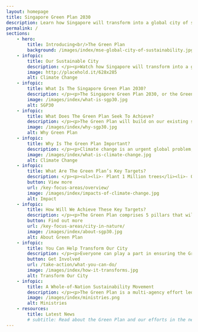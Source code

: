 ```yaml
---
layout: homepage
title: Singapore Green Plan 2030
description: Learn how Singapore will transform into a global city of sustainability with the Singapore Green Plan 2030. 
permalink: /
sections:
    - hero:
        title: Introducing<br/>The Green Plan
        background: /images/index/mse-global-city-of-sustainability.jpg
    - infopic:
        title: Our Sustainable City
        description: </p><p>Watch how Singapore will transform into a greener and more sustainable city by 2030.</p><figure class="mse-infopic-media-right is-16by9"><iframe width="560" height="315" src="https://www.youtube.com/embed/oNFeOl7pW9s" frameborder="0" allow="accelerometer; autoplay; clipboard-write; encrypted-media; gyroscope; picture-in-picture" allowfullscreen></iframe></figure><p class="mse-none">
        image: http://placehold.it/628x285
        alt: Climate Change
    - infopic:
        title: What Is The Singapore Green Plan 2030?
        description: </p><p>The Singapore Green Plan 2030, or the Green Plan, is our ambitious national plan and commitment to sustainability strategies over the next 10 years.</p><img class="mse-infopic-media-left" src="/images/index/what-is-sgp30.jpg" alt="SGP30" /><p class="mse-none">
        image: /images/index/what-is-sgp30.jpg
        alt: SGP30
    - infopic:
        title: What Does The Green Plan Seek To Achieve?
        description: </p><p>The Green Plan will build on our existing sustainability foundations, striving to achieve our long-term net-zero emissions aspiration of leaving a brighter and greener Singapore for future generations.</p><img class="mse-infopic-media-right" src="/images/index/why-sgp30.jpg" alt="Why Green Plan" /><p class="mse-none">
        image: /images/index/why-sgp30.jpg
        alt: Why Green Plan
    - infopic:
        title: Why Is The Green Plan Important?
        description: </p><p>Climate change is an urgent global problem, and Singapore continues to take firm action to build a sustainable home for our future generations.</p><img class="mse-infopic-media-left" src="/images/index/what-is-climate-change.jpg" alt="Climate Change" /><p class="mse-none">
        image: /images/index/what-is-climate-change.jpg
        alt: Climate Change
    - infopic:
        title: What Are The Green Plan’s Key Targets?
        description: </p><p><ul><li>- Plant 1 Million trees</li><li>- Quadruple solar energy deployment by 2025</li><li>- Become a zero waste nation</li><li>- Expand our cycling tracks to 1,300 km</li><li>- All vehicles to run on cleaner energy by 2040</li><li>- Be a leader of the green economy</li></ul></p><img class="mse-infopic-media-right" src="/images/index/impacts-of-climate-change.jpg" alt="Impact" /><p class="mse-none">
        button: View more
        url: /key-focus-areas/overview/
        image: /images/index/impacts-of-climate-change.jpg
        alt: Impact
    - infopic:
        title: How Will We Achieve These Key Targets?
        description: </p><p>The Green Plan comprises 5 pillars that will touch all aspects of our lives:<ul><li>1. City in Nature</li><li>2. Energy Reset</li><li>3. Sustainable Living</li><li>4. Green Economy</li><li>5. Resilient Future</li></ul></p><img class="mse-infopic-media-left" src="/images/index/about-sgp30.jpg" alt="About Green Plan" /><p class="mse-none">
        button: Find out more
        url: /key-focus-areas/city-in-nature/
        image: /images/index/about-sgp30.jpg
        alt: About Green Plan
    - infopic:
        title: You Can Help Transform Our City
        description: </p><p>Everyone can play a part in ensuring the Green Plan becomes a reality, transforming Singapore into a sustainable city.</p><img class="mse-infopic-media-right" src="/images/index/how-it-transforms.jpg" alt="Transform Our City" /><p class="mse-none">
        button: Get Involved
        url: /take-action/what-you-can-do/
        image: /images/index/how-it-transforms.jpg
        alt: Transform Our City
    - infopic:
        title: A Whole-of-Nation Sustainability Movement
        description: </p><p>The Green Plan is a multi-agency effort led by 5 ministries:<ul><li>- Ministry of Sustainability and the Environment</li><li>- Ministry of Trade and Industry</li><li>- Ministry of Transport</li><li>- Ministry of National Development</li><li>- Ministry of Education</li></ul></p><img class="mse-infopic-media-left" src="/images/index/ministries.png" alt="Ministries" /><p class="mse-none">
        image: /images/index/ministries.png
        alt: Ministries
    - resources:
        title: Latest News
        # subtitle: Read about the Green Plan and our efforts in the news.
---
```


